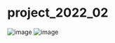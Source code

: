 # project_2022_02

![image](https://user-images.githubusercontent.com/93497667/196635206-99bc834d-9bf9-4f7a-ac05-f877c0339f2a.png)
![image](https://user-images.githubusercontent.com/93497667/196635352-41f55e0f-cc6f-4d00-86bc-c34c195ddb2b.png)

